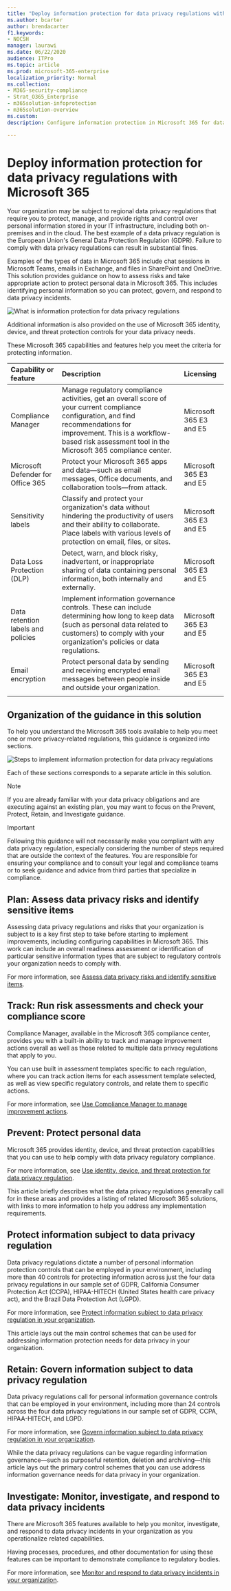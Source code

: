 ```yaml
---
title: "Deploy information protection for data privacy regulations with Microsoft 365"
ms.author: bcarter
author: brendacarter
f1.keywords:
- NOCSH
manager: laurawi
ms.date: 06/22/2020
audience: ITPro
ms.topic: article
ms.prod: microsoft-365-enterprise
localization_priority: Normal
ms.collection:
- M365-security-compliance
- Strat_O365_Enterprise
- m365solution-infoprotection
- m365solution-overview
ms.custom:
description: Configure information protection in Microsoft 365 for data privacy regulations like GDPR and the California Consumer Privacy Act (CCPA), including Microsoft Teams, SharePoint, and email.

---
```


# Deploy information protection for data privacy regulations with Microsoft 365

Your organization may be subject to regional data privacy regulations that require you to protect, manage, and provide rights and control over personal information stored in your IT infrastructure, including both on-premises and in the cloud. The best example of a data privacy regulation is the European Union's General Data Protection Regulation (GDPR). Failure to comply with data privacy regulations can result in substantial fines.

Examples of the types of data in Microsoft 365 include chat sessions in Microsoft Teams, emails in Exchange, and files in SharePoint and OneDrive. This solution provides guidance on how to assess risks and take appropriate action to protect personal data in Microsoft 365. This includes identifying  personal information so you can protect, govern, and respond to data privacy incidents.

![What is information protection for data privacy regulations](../media/information-protection-deploy/information-protection-data-privacy-regulations-overview.png#lightbox)

Additional information is also provided on the use of Microsoft 365 identity, device, and threat protection controls for your data privacy needs.

These Microsoft 365 capabilities and features help you meet the criteria for protecting information.

| Capability or feature | Description | Licensing |
|:-------|:-----|:-------|
| Compliance Manager | Manage regulatory compliance activities, get an overall score of your current compliance configuration, and find recommendations for improvement. This is a workflow-based risk assessment tool in the Microsoft 365 compliance center. | Microsoft 365 E3 and E5 |
| Microsoft Defender for Office 365 | Protect your Microsoft 365 apps and data—such as email messages, Office documents, and collaboration tools—from attack. | Microsoft 365 E3 and E5 |
| Sensitivity labels | Classify and protect your organization's data without hindering the productivity of users and their ability to collaborate. Place labels with various levels of protection on email, files, or sites. | Microsoft 365 E3 and E5 |
| Data Loss Protection (DLP) | Detect, warn, and block risky, inadvertent, or inappropriate sharing of data containing personal information, both internally and externally. | Microsoft 365 E3 and E5 |
| Data retention labels and policies | Implement information governance controls. These can include determining how long to keep data (such as personal data related to customers) to comply with your organization's policies or data regulations. | Microsoft 365 E3 and E5 |
| Email encryption | Protect personal data by sending and receiving encrypted email messages between people inside and outside your organization. | Microsoft 365 E3 and E5 |
||||

## Organization of the guidance in this solution

To help you understand the Microsoft 365 tools available to help you meet one or more privacy-related regulations, this guidance is organized into sections.

![Steps to implement information protection for data privacy regulations](../media/information-protection-deploy/information-protection-data-privacy-regulations-steps.png)

Each of these sections corresponds to a separate article in this solution.

> [!NOTE]
> If you are already familiar with your data privacy obligations and are executing against an existing plan, you may want to focus on the Prevent, Protect, Retain, and Investigate guidance.

> [!IMPORTANT]
> Following this guidance will not necessarily make you compliant with any data privacy regulation, especially considering the number of steps required that are outside the context of the features. You are responsible for ensuring your compliance and to consult your legal and compliance teams or to seek guidance and advice from third parties that specialize in compliance.

## Plan: Assess data privacy risks and identify sensitive items

Assessing data privacy regulations and risks that your organization is subject to is a key first step to take before starting to implement improvements, including configuring capabilities in Microsoft 365. This work can include an overall readiness assessment or identification of particular sensitive information types that are subject to regulatory controls your organization needs to comply with.

For more information, see [Assess data privacy risks and identify sensitive items](information-protection-deploy-assess.md).

## Track: Run risk assessments and check your compliance score

Compliance Manager, available in the Microsoft 365 compliance center, provides you with a built-in ability to track and manage improvement actions overall as well as those related to multiple data privacy regulations that apply to you.

You can use built in assessment templates specific to each regulation, where you can track action items for each assessment template selected, as well as view specific regulatory controls, and relate them to specific actions.

For more information, see [Use Compliance Manager to manage improvement actions](information-protection-deploy-compliance.md).

## Prevent: Protect personal data

Microsoft 365 provides identity, device, and threat protection capabilities that you can use to help comply with data privacy regulatory compliance.

For more information, see [Use identity, device, and threat protection for data privacy regulation](information-protection-deploy-identity-device-threat.md).

This article briefly describes what the data privacy regulations generally call for in these areas and provides a listing of related Microsoft 365 solutions, with links to more information to help you address any implementation requirements.

## Protect information subject to data privacy regulation

Data privacy regulations dictate a number of personal information protection controls that can be employed in your environment, including more than 40 controls for protecting information across just the four data privacy regulations in our sample set of GDPR, California Consumer Protection Act (CCPA), HIPAA-HITECH (United States health care privacy act), and the Brazil Data Protection Act (LGPD).

For more information, see [Protect information subject to data privacy regulation in your organization](information-protection-deploy-protect-information.md).

This article lays out the main control schemes that can be used for addressing information protection needs for data privacy in your organization.

## Retain: Govern information subject to data privacy regulation

Data privacy regulations call for personal information governance controls that can be employed in your environment, including more than 24 controls across the four data privacy regulations in our sample set of GDPR, CCPA, HIPAA-HITECH, and LGPD.

For more information, see [Govern information subject to data privacy regulation in your organization](information-protection-deploy-govern.md).

While the data privacy regulations can be vague regarding information governance&mdash;such as purposeful retention, deletion and archiving&mdash;this article lays out the primary control schemes that you can use address information governance needs for data privacy in your organization.

## Investigate: Monitor, investigate, and respond to data privacy incidents

There are Microsoft 365 features available to help you monitor, investigate, and respond to data privacy incidents in your organization as you operationalize related capabilities.

Having processes, procedures, and other documentation for using these features can be important to demonstrate compliance to regulatory bodies.

For more information, see [Monitor and respond to data privacy incidents in your organization](information-protection-deploy-monitor-respond.md).
